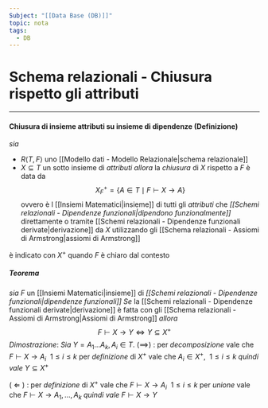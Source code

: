 ```yaml
---
Subject: "[[Data Base (DB)]]"
topic: nota
tags:
  - DB
---
```


# Schema relazionali - Chiusura rispetto gli attributi
---
#### Chiusura di insieme  attributi su insieme di dipendenze (Definizione)
_sia_
- $R\langle T,F \rangle$ uno [[Modello dati - Modello Relazionale|schema relazionale]] 
-  $X \subseteq T$ un sotto insieme di _attributi_
 _allora_ la _chiusura_ di $X$ rispetto a $F$ è data da $$X_F^+=\{ A \in  T \mid F \vdash X \rightarrow A \}$$
ovvero è l [[Insiemi Matematici|insieme]] di tutti gli _attributi_ che _[[Schemi relazionali - Dipendenze funzionali|dipendono funzionalmente]]_ direttamente o tramite [[Schemi relazionali - Dipendenze funzionali derivate|derivazione]] da $X$ utilizzando gli [[Schema relazionali - Assiomi di Armstrong|assiomi di Armstrong]]  

è indicato con $X^+$ quando $F$ è chiaro dal contesto

##### Teorema
_sia_ $F$ un [[Insiemi Matematici|insieme]] di _[[Schemi relazionali - Dipendenze funzionali|dipendenze funzionali]]_ 
_Se_ la [[Schemi relazionali - Dipendenze funzionali derivate|derivazione]] è fatta con gli [[Schema relazionali - Assiomi di Armstrong|Assiomi di Armstrong]]
_allora_ $$F \vdash X \rightarrow Y \iff Y \subseteq X^+$$
_Dimostrazione_: _Sia_ $Y = A_1 \dots A_k, A_i \in  T$.
$(\implies)$ :
	per _decomposizione_ vale che $F \vdash X \rightarrow A_i \ \ 1 \leq i \leq k$
	per _definizione_ di $X^+$ vale che $A_i \in  X^+,\ \  1 \leq i \leq k$ 
	_quindi vale_ $Y \subseteq X^+$
	
$(\ \Longleftarrow\ )$ :
	per _definizione_ di $X^+$ vale che $F \vdash X \rightarrow A_i \ \ 1 \leq i \leq k$
	per _unione_ vale che $F \vdash X \rightarrow A_1, \dots , A_k$ 
	_quindi vale_   $F \vdash X \rightarrow Y$	